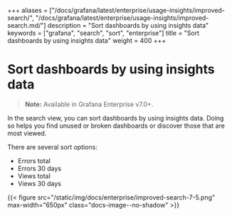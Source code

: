 +++
aliases = ["/docs/grafana/latest/enterprise/usage-insights/improved-search/", "/docs/grafana/latest/enterprise/usage-insights/improved-search.md/"]
description = "Sort dashboards by using insights data"
keywords = ["grafana", "search", "sort", "enterprise"]
title = "Sort dashboards by using insights data"
weight = 400
+++

# Sort dashboards by using insights data

> **Note:** Available in Grafana Enterprise v7.0+.

In the search view, you can sort dashboards by using insights data. Doing so helps you find unused or broken dashboards or discover those that are most viewed.

There are several sort options:

- Errors total
- Errors 30 days
- Views total
- Views 30 days

{{< figure src="/static/img/docs/enterprise/improved-search-7-5.png" max-width="650px" class="docs-image--no-shadow" >}}
